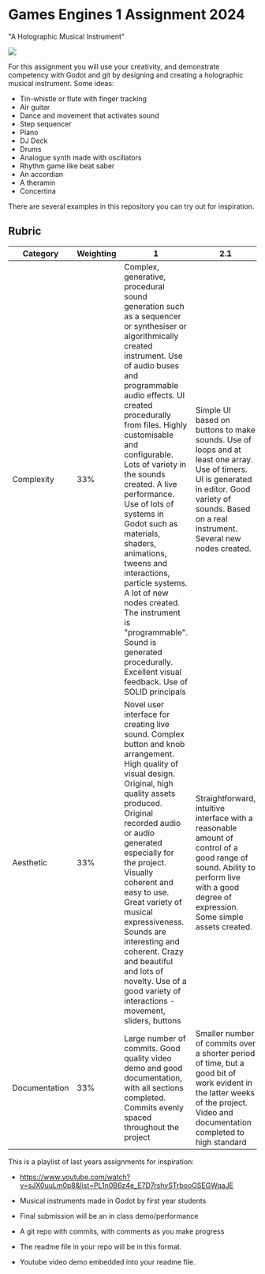 # Games Engines 1 Assignment 2024

"A Holographic Musical Instrument" 

![](images/cybertrad.png.jpg)

For this assignment you will use your creativity, and demonstrate competency with Godot and git by designing and creating a holographic musical instrument. Some ideas:

- Tin-whistle or flute with finger tracking
- Air guitar
- Dance and movement that activates sound
- Step sequencer
- Piano
- DJ Deck
- Drums
- Analogue synth made with oscillators
- Rhythm game like beat saber
- An accordian
- A theramin
- Concertina

There are several examples in this repository you can try out for inspiration.

## Rubric

| Category | Weighting | 1 | 2.1 | 2.2 | Pass | Fail |
|----------|-----------|--------|----|----|----|----|
| Complexity | 33% | Complex, generative, procedural sound generation such as a sequencer or synthesiser or algorithmically created instrument. Use of audio buses and programmable audio effects.  UI created procedurally from files. Highly customisable and configurable. Lots of variety in the sounds created. A live performance. Use of lots of systems in Godot such as materials, shaders, animations, tweens and interactions, particle systems. A lot of new nodes created. The instrument is "programmable". Sound is generated procedurally. Excellent visual feedback. Use of SOLID principals | Simple UI based on buttons to make sounds. Use of loops and at least one array. Use of timers. UI is generated in editor.  Good variety of sounds. Based on a real instrument. Several new nodes created. | A basic soundboard with buttons to make sounds | Forked the repo, made some commits, not much working, but it makes a sound | Failed to fork the repo, no commits made |
| Aesthetic | 33% | Novel user interface for creating live sound. Complex button and knob arrangement. High quality of visual design. Original, high quality assets produced. Original recorded audio or audio generated especially for the project. Visually coherent and easy to use. Great variety of musical expressiveness. Sounds are interesting and coherent. Crazy and beautiful and lots of novelty. Use of a good variety of interactions - movement, sliders, buttons | Straightforward, intuitive interface with a reasonable amount of control of a good range of sound. Ability to perform live with a good degree of expression. Some simple assets created. | Basic interface with one scene. Some assets made and some acquired from online sources. Not too much variety in the expressiveness of the instrument | Simple or unintuitive user interface. User interface made from premade assets. Sound are premade or made using simple tools | Basic user interface that makes sound, without any expressiveness or novelty or much fun. | Project doesnt make any sound
| Documentation | 33% | Large number of commits. Good quality video demo and good documentation, with all sections completed. Commits evenly spaced throughout the project | Smaller number of commits over a shorter period of time, but a good bit of work evident in the latter weeks of the project. Video and documentation completed to high standard | All done in week or two before the delivery date. Lots of commits in last two weeks. Documentation incomplete or video incomplete. | All done in the final week. Incomplete documentation or video. Few commits | No use of git. project doesnt work |

This is a playlist of last years assignments for inspiration:

- https://www.youtube.com/watch?v=sJX0uuLm0p8&list=PL1n0B6z4e_E7D7rshySTrbooGSEGWqaJE
- Musical instruments made in Godot by first year students

- Final submission will be an in class demo/performance
- A git repo with commits, with comments as you make progress
- The readme file in your repo will be in this format.
- Youtube video demo embedded into your readme file.
